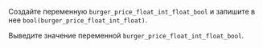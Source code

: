 Создайте переменную ```burger_price_float_int_float_bool``` и запишите в нее ```bool(burger_price_float_int_float)```.

Выведите значение переменной ```burger_price_float_int_float_bool```. 